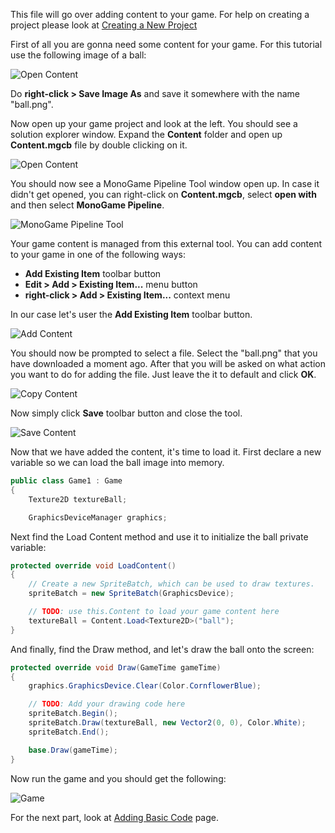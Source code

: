 This file will go over adding content to your game. For help on creating a project please look at [Creating a New Project](getting_started/1_creating_a_new_project.md)

First of all you are gonna need some content for your game. For this tutorial use the following image of a ball:

![Open Content](images/getting_started/ball.png)

Do **right-click > Save Image As** and save it somewhere with the name "ball.png".

Now open up your game project and look at the left. You should see a solution explorer window. Expand the **Content** folder and open up **Content.mgcb** file by double clicking on it.

![Open Content](images/getting_started/3_open_content.png)

You should now see a MonoGame Pipeline Tool window open up. In case it didn't get opened, you can right-click on **Content.mgcb**, select **open with** and then select **MonoGame Pipeline**.

![MonoGame Pipeline Tool](images/getting_started/3_pipeline_tool.png)

Your game content is managed from this external tool. You can add content to your game in one of the following ways:

- **Add Existing Item** toolbar button
- **Edit > Add > Existing Item...** menu button
- **right-click > Add > Existing Item...** context menu

In our case let's user the **Add Existing Item** toolbar button.

![Add Content](images/getting_started/3_add_content.png)

You should now be prompted to select a file. Select the "ball.png" that you have downloaded a moment ago. After that you will be asked on what action you want to do for adding the file. Just leave the it to default and click **OK**.

![Copy Content](images/3_copy_content.png)

Now simply click **Save** toolbar button and close the tool.

![Save Content](images/getting_started/3_save_content.png)

Now that we have added the content, it's time to load it. First declare a new variable so we can load the ball image into memory.

```csharp
public class Game1 : Game
{
    Texture2D textureBall;

    GraphicsDeviceManager graphics;
```

Next find the Load Content method and use it to initialize the ball private variable:

```csharp
protected override void LoadContent()
{
    // Create a new SpriteBatch, which can be used to draw textures.
    spriteBatch = new SpriteBatch(GraphicsDevice);

    // TODO: use this.Content to load your game content here
    textureBall = Content.Load<Texture2D>("ball");
}
```

And finally, find the Draw method, and let's draw the ball onto the screen:

```csharp
protected override void Draw(GameTime gameTime)
{
    graphics.GraphicsDevice.Clear(Color.CornflowerBlue);

    // TODO: Add your drawing code here
    spriteBatch.Begin();
    spriteBatch.Draw(textureBall, new Vector2(0, 0), Color.White);
    spriteBatch.End();

    base.Draw(gameTime);
}
```

Now run the game and you should get the following:

![Game](images/getting_started/3_game.png)

For the next part, look at [Adding Basic Code](getting_started/4_adding_basic_code.md) page.
